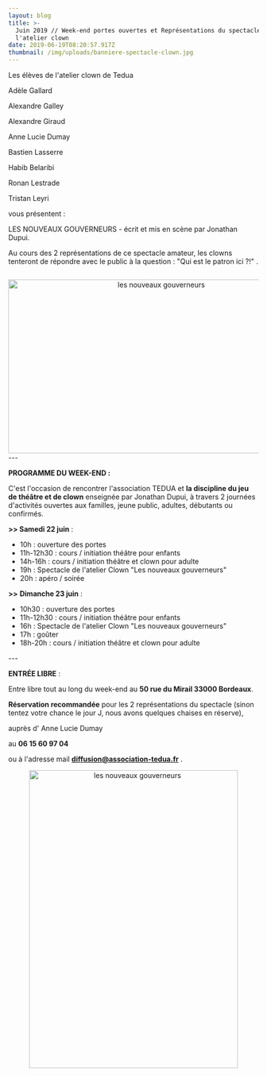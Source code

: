 ```yaml
---
layout: blog
title: >-
  Juin 2019 // Week-end portes ouvertes et Représentations du spectacle de
  l'atelier clown
date: 2019-06-19T08:20:57.917Z
thumbnail: /img/uploads/banniere-spectacle-clown.jpg
---
```

Les élèves de l'atelier clown de Tedua 

Adèle Gallard

Alexandre Galley

Alexandre Giraud 

Anne Lucie Dumay

Bastien Lasserre

Habib Belaribi

Ronan Lestrade

Tristan Leyri

vous présentent :

LES NOUVEAUX GOUVERNEURS - écrit et mis en scène par Jonathan Dupui.

Au cours des 2 représentations de ce spectacle amateur, les clowns tenteront de répondre avec le public à la question : "Qui est le patron ici ?!" .

![]()
<center> <img src="/img/uploads/62472626_10158046744783840_4659019482902036480_n.jpg" alt="les nouveaux gouverneurs" height="350" width="600"> </center>
---

**PROGRAMME DU WEEK-END :**

C'est l'occasion de rencontrer l'association TEDUA et **la discipline du jeu de théâtre et de clown** enseignée par Jonathan Dupui, à travers 2 journées d'activités ouvertes aux familles, jeune public, adultes, débutants ou confirmés.

**\>> Samedi 22 juin** :

* 10h : ouverture des portes  
* 11h-12h30 : cours / initiation théâtre pour enfants
* 14h-16h : cours / initiation théâtre et clown pour adulte
* 19h : Spectacle de l'atelier Clown "Les nouveaux gouverneurs"
* 20h : apéro / soirée





**\>>** **Dimanche 23 juin** :

* 10h30 : ouverture des portes
* 11h-12h30 : cours / initiation théâtre pour enfants
* 16h : Spectacle de l'atelier Clown "Les nouveaux gouverneurs"
* 17h : goûter 
* 18h-20h : cours / initiation théâtre et clown pour adulte

\---

**ENTRÉE LIBRE** :

Entre libre tout au long du week-end au **50 rue du Mirail 33000 Bordeaux**.

**Réservation recommandée** pour les 2 représentations du spectacle (sinon tentez votre chance le jour J, nous avons quelques chaises en réserve), 

auprès d' Anne Lucie Dumay 

au **06 15 60 97 04**  

ou à l'adresse mail **diffusion@association-tedua.fr**  .

<center> <img src="/img/uploads/affiche-spectacle-clown-tedua-les-nouveaux-gouverneurs.jpg" alt="les nouveaux gouverneurs" height="600" width="420"> </center>
